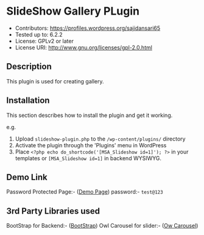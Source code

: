 # SlideShow Gallery PLugin

- Contributors: https://profiles.wordpress.org/sajidansari65
- Tested up to: 6.2.2
- License: GPLv2 or later
- License URI: http://www.gnu.org/licenses/gpl-2.0.html

## Description

This plugin is used for creating gallery.
## Installation

This section describes how to install the plugin and get it working.

e.g.

1. Upload `slideshow-plugin.php` to the `/wp-content/plugins/` directory
2. Activate the plugin through the 'Plugins' menu in WordPress
3. Place `<?php echo do_shortcode('[MSA_Slideshow id=1]'); ?>` in your templates or `[MSA_Slideshow id=1]` in backend WYSIWYG.

## Demo Link
Password Protected Page:- ([Demo Page](https://iamsajidansari.com/slideshow-gallery-demo/))
password:- ```test@123```

## 3rd Party Libraries used
BootStrap for Backend:- ([BootStrap](https://getbootstrap.com/))
Owl Carousel for slider:- ([Ow Carousel](https://owlcarousel2.github.io/OwlCarousel2/))